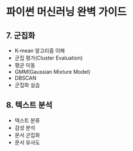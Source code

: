 파이썬 머신러닝 완벽 가이드
=============================
## 7. 군집화
- K-mean 알고리즘 이해
- 군집 평가(Cluster Evaluation)
- 평균 이동
- GMM(Gaussian Mixture Model)
- DBSCAN
- 군집화 실습


## 8. 텍스트 분석
- 텍스트 분류
- 감성 분석
- 문서 군집화
- 문서 유사도
